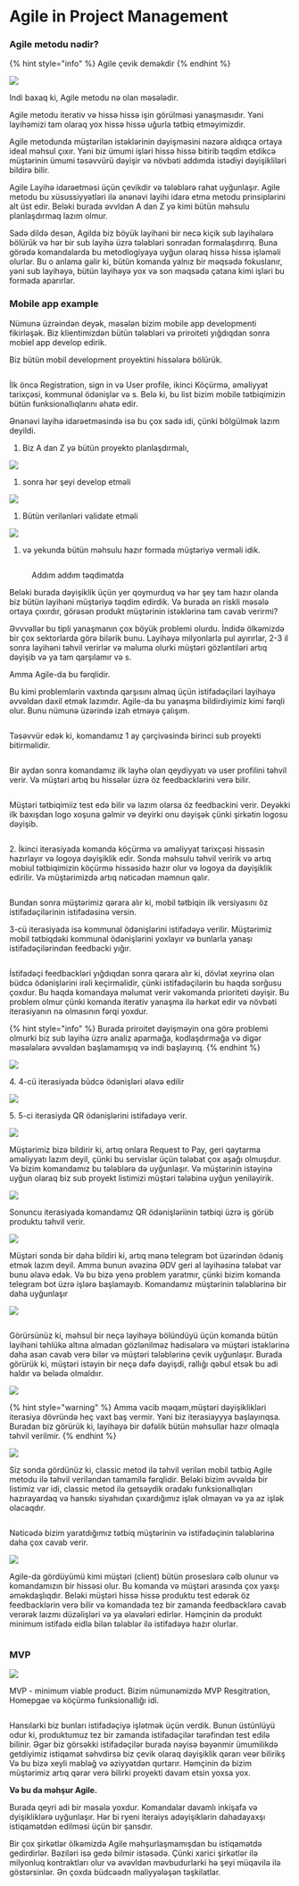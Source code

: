 # Agile in Project Management

### Agile metodu nədir?

{% hint style="info" %}
Agile çevik deməkdir
{% endhint %}

![](<.gitbook/assets/image (21).png>)

Indi baxaq ki, Agile metodu nə olan məsələdir.&#x20;

Agile metodu iterativ və hissə hissə işin görülməsi yanaşmasıdır. Yəni layihəmizi tam olaraq yox hissə hissə uğurla tətbiq etməyimizdir.

Agile metodunda müştərilən istəklərinin dəyişməsini nəzərə aldıqca ortaya ideal məhsul çıxır. Yəni biz ümumi işləri hissə hissə bitirib təqdim etdikcə müştərinin ümumi təsəvvürü dəyişir və növbəti addımda istədiyi dəyişikliləri bildirə bilir.

Agile Layihə idarəetməsi üçün çevikdir və tələblərə rahat uyğunlaşır. Agile metodu bu xüsussiyyətləri ilə ənənəvi layihi idarə etmə metodu prinsiplərini alt üst edir. Beləki burada əvvldən A dan Z yə kimi bütün məhsulu planlaşdırmaq lazım olmur.

Sadə dildə desən, Agilda biz böyük layihəni bir necə kiçik sub layihələrə bölürük və hər bir sub layihə üzrə tələbləri sonradan formalaşdırırq. Buna görədə komandalarda bu metodlogiyaya uyğun olaraq hissə hissə işləməli olurlar. Bu o anlama gəlir ki, bütün komanda yalnız bir məqsədə fokuslanır, yəni sub layihəyə, bütün layihəyə yox və son məqsədə çatana kimi işləri bu formada aparırlar.

### Mobile app example

Nümunə üzrəindən deyək, məsələn bizim mobile app developmenti fikirləşək. Biz klientimizdən bütün tələbləri və priroiteti yığdıqdan sonra mobiel app develop edirik.&#x20;

Biz bütün mobil development proyektini hissələrə bölürük.&#x20;

<figure><img src=".gitbook/assets/image (10).png" alt=""><figcaption></figcaption></figure>

İlk öncə Registration, sign in və User profile, ikinci Köçürmə, əməliyyat tarixçəsi, kommunal ödənişlər və s. Belə ki, bu list bizim mobile tətbiqimizin bütün funksionallıqlarını əhatə edir.&#x20;

Ənənəvi layihə idarəetməsində isə bu çox sadə idi, çünki bölgülmək lazım deyildi.&#x20;

1. Biz A dan Z yə bütün proyekto planlaşdırmalı,&#x20;

![](<.gitbook/assets/image (29).png>)

1. sonra hər şeyi develop etməli

![](<.gitbook/assets/image (25).png>)

1. Bütün verilənləri validate etməli

![](<.gitbook/assets/image (30).png>)

1. &#x20;və yekunda bütün məhsulu hazır formada müştəriyə verməli idik.

<figure><img src=".gitbook/assets/image (7).png" alt=""><figcaption><p>Addım addım təqdimatda</p></figcaption></figure>

Beləki burada dəyişiklik üçün yer qoymurduq və hər şey tam hazır olanda biz bütün layihəni müştəriyə təqdim edirdik. Və burada ən riskli məsələ ortaya çıxırdır, görəsən produkt müştərinin istəklərinə tam cavab verirmi?

Əvvvəllər bu tipli yanaşmanın çox böyük problemi olurdu. İndidə ölkəmizdə bir çox sektorlarda görə bilərik bunu. Layihəyə milyonlarla pul ayırırlar, 2-3 il sonra layihəni təhvil verirlər və məluma olurki müştəri gözləntiləri artıq dəyişib və ya tam qarşılamır və s.

Amma Agile-da bu fərqlidir.

Bu kimi problemlərin vaxtında qarşısını almaq üçün istifadəçiləri layihəyə əvvəldən daxil etmək lazımdır. Agile-da bu yanaşma bildirdiyimiz kimi fərqli olur. Bunu nümunə üzərində izah etməyə çalışım.

<figure><img src=".gitbook/assets/image (1).png" alt=""><figcaption></figcaption></figure>

Təsəvvür edək ki, komandamız 1 ay çərçivəsində birinci sub proyekti bitirməlidir.&#x20;

<figure><img src=".gitbook/assets/image (6).png" alt=""><figcaption></figcaption></figure>

Bir aydan sonra komandamız ilk layhə olan qeydiyyatı və user profilini  təhvil verir. Və müştəri artıq bu hissələr üzrə öz feedbacklərini verə bilir.&#x20;

<figure><img src=".gitbook/assets/image (20).png" alt=""><figcaption></figcaption></figure>

Müştəri tətbiqimiiz test edə bilir və lazım olarsa öz feedbackini verir. Deyəkki ilk baxışdan logo xoşuna gəlmir və deyirki onu dəyişək çünki şirkətin logosu dəyişib.

<figure><img src=".gitbook/assets/image (14).png" alt=""><figcaption></figcaption></figure>



2\. İkinci iterasiyada komanda köçürmə və əməliyyat tarixçəsi hissəsin hazırlayır və logoya dəyişiklik edir. Sonda məhsulu təhvil veririk və artıq mobiul tətbiqimizin köçürmə hissəsidə hazır olur və logoya da dəyişiklik edirilir. Və müştərimizdə artıq nəticədən məmnun qalır.

<figure><img src=".gitbook/assets/image (24).png" alt=""><figcaption></figcaption></figure>

Bundan sonra müştərimiz qərara alır ki, mobil tətbiqin ilk versiyasını öz istifadəçilərinin istifadəsinə versin.&#x20;

3-cü iterasiyada isə kommunal ödənişlərini istifadəyə verilir. Müştərimiz mobil tətbiqdəki kommunal ödənişlərini yoxlayır və bunlarla yanaşı istifadəçilərindən feedbacki yığır.&#x20;

<figure><img src=".gitbook/assets/image (13).png" alt=""><figcaption></figcaption></figure>

İstifadəçi feedbackləri yığdıqdan sonra qərara alır ki, dövlət xeyrinə olan büdcə ödənişlərini irəli keçirməlidir, çünki istifadəçilərin bu haqda sorğusu çoxdur. Bu haqda komandaya məlumat verir vəkomanda prioriteti dəyişir. Bu problem olmur çünki komanda iterativ yanaşma ilə hərkət edir və növbəti iterasiyanın nə olmasının fərqi yoxdur.&#x20;

{% hint style="info" %}
Burada priroitet dəyişməyin ona görə problemi olmurki biz sub layihə üzrə analiz aparmağa, kodlaşdırmağa və digər məsələlərə əvvəldən başlamamışıq və indi başlayırıq.
{% endhint %}

![](.gitbook/assets/image.png)

4\. 4-cü iterasiyada büdcə ödənişləri əlavə edilir

![](<.gitbook/assets/image (27).png>)

5\. 5-ci iterasiyda QR ödənişlərini istifadəyə verir.

![](<.gitbook/assets/image (18).png>)

Müştərimiz bizə bildirir ki, artıq onlara Request to Pay, geri qaytarma əməliyyatı lazım deyil, çünki bu servislər üçün tələbat çox aşağı olmuşdur. Və bizim komandamız bu tələblərə də uyğunlaşır. Və müştərinin istəyinə uyğun olaraq biz sub proyekt listimizi müştəri tələbinə uyğun yeniləyirik.&#x20;

![](<.gitbook/assets/image (26).png>)

Sonuncu iterasiyada komandamız QR ödənişləriinin tətbiqi üzrə iş görüb produktu təhvil verir.&#x20;

![](<.gitbook/assets/image (16).png>)

Müştəri sonda bir daha bildiri ki, artıq mənə telegram bot üzərindən ödəniş etmək lazım deyil. Amma bunun əvəzinə ƏDV geri al layihəsinə tələbat var bunu əlavə edək. Və bu bizə yenə problem yaratmır, çünki bizim komanda telegram bot üzrə işlərə başlamayıb. Komandamız müştərinin tələblərinə bir daha uyğunlaşır

![](<.gitbook/assets/image (12).png>)



<figure><img src=".gitbook/assets/image (23).png" alt=""><figcaption></figcaption></figure>

Görürsünüz ki, məhsul bir neçə layihəyə bölündüyü üçün komanda bütün layihəni təhlükə altına almadan gözlənilməz hadisələrə və müştəri istəklərinə daha asan cavab verə bilər və müştəri tələblərinə çevik uyğunlaşır. Burada görürük ki, müştəri istəyin bir neçə dəfə dəyişdi, rallığı qəbul etsək bu adi haldır və belədə olmaldıır.&#x20;

![](<.gitbook/assets/image (15).png>)

{% hint style="warning" %}
Amma vacib məqam,müştəri dəyişiklikləri iterasiya dövründə heç vaxt baş vermir. Yəni biz iterasiayyya başlayırıqsa. Buradan biz görürük ki, layihəyə bir dəfəlik bütün məhsullar hazır olmaqla təhvil verilmir.
{% endhint %}

![](<.gitbook/assets/image (22).png>)

Siz sonda gördünüz ki, classic metod ilə təhvil verilən mobil tətbiq Agile metodu ilə təhvil veriləndən tamamilə fərqlidir. Beləki bizim əvvəldə bir listimiz var idi, classic metod ilə getsəydik oradakı funksionallıqları hazırayardaq və hansıkı siyahıdan çıxardığımız işlək olmayan və ya az işlək olacaqdır.&#x20;

<figure><img src=".gitbook/assets/image (8).png" alt=""><figcaption></figcaption></figure>

Nəticədə bizim yaratdığımız tətbiq müştərinin və istifadəçinin tələblərinə daha çox cavab verir.

![](<.gitbook/assets/image (5).png>)

Agile-da gördüyümü kimi müştəri (client) bütün proseslərə cəlb olunur və komandamızın bir hissəsi olur. Bu komanda və müştəri arasında çox yaxşı əməkdaşlıqdır. Beləki müştəri hissə hissə produktu test edərək öz feedbacklərin verə bilir və komandada tez bir zamanda feedbacklərə cavab verərək laızmı düzəlişləri və ya əlavələri edirlər. Həmçinin də produkt minimum istifadə eidlə bilən tələblər ilə istifadəyə hazır olurlar.

<figure><img src=".gitbook/assets/image (17).png" alt=""><figcaption></figcaption></figure>

### MVP

![](<.gitbook/assets/image (2).png>)

MVP - minimum viable product. Bizim nümunəmizdə MVP Resgitration, Homepgae və köçürmə funksionallığı idi.&#x20;

<figure><img src=".gitbook/assets/image (4).png" alt=""><figcaption></figcaption></figure>

Hansılarki biz bunları istifadəçiyə işlətmək üçün verdik. Bunun üstünlüyü odur ki, produktumuz tez bir zamanda istifadəçilər tərəfindən test edilə bilinir. Əgər biz görsəkki istifadəçilər burada nəyisə bəyənmir ümumilikdə getdiyimiz istiqamət səhvdirsə biz çevik olaraq dəyişiklik qərarı veər bilirikş Və bu bizə xeyli məbləğ və əziyyətdən qurtarır. Həmçinin də bizim müştərimiz artıq qərar verə bilirki proyekti davam etsin yoxsa yox.

**Və bu da məhşur Agile.**&#x20;

Burada qeyri adi bir məsələ yoxdur. Komandalar davamlı inkişafa və dyişikliklərə uyğunlaşır. Hər bi ryeni iteraiys adəyişiklərin dahadayaxşı istiqamətdən edilməsi üçün bir şansdır.

Bir çox şirkətlər ölkəmizdə Agile məhşurlaşmamışdan bu istiqamətdə gedirdirlər. Bəziləri isə gedə bilmir istəsədə. Çünki xarici şirkətlər ilə milyonluq kontraktları olur və əvəvldən məvbudurlarki hə şeyi müqavilə ilə göstərsinlər. Ən çoxda büdcəədn maliyyələşən təşkilatlar.
